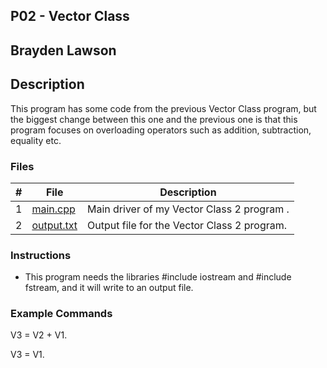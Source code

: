 ## P02 - Vector Class
## Brayden Lawson
## Description 

This program has some code from the previous Vector Class program, but the biggest change between this one
and the previous one is that this program focuses on overloading operators such as addition, subtraction, equality etc.

### Files

|   #   | File     | Description                      |
| :---: | -------- | -------------------------------- |
|   1   | [main.cpp](https://github.com/bglawson1001/2143-OOP-Lawson/blob/main/Assignments/P02/main.cpp) | Main driver of my Vector Class 2 program . |
|   2   | [output.txt](https://github.com/bglawson1001/2143-OOP-Lawson/blob/main/Assignments/P02/output.txt)| Output file for the Vector Class 2 program.

### Instructions

- This program needs the libraries #include iostream and
#include fstream, and it will write to an output file.

### Example Commands

V3 = V2 + V1.

V3 = V1.


